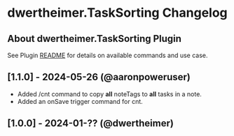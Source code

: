 # dwertheimer.TaskSorting Changelog

## About dwertheimer.TaskSorting Plugin

See Plugin [README](https://github.com/NotePlan/plugins/blob/main/dwertheimer.TaskSorting/README.md) for details on available commands and use case.

## [1.1.0] - 2024-05-26 (@aaronpoweruser)

- Added /cnt command to copy **all** noteTags to **all** tasks in a note.
- Added an onSave trigger command for cnt.


## [1.0.0] - 2024-01-?? (@dwertheimer)

